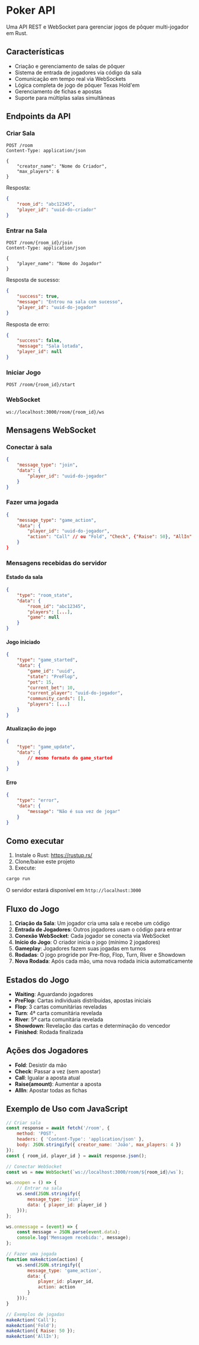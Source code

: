 # Poker API

Uma API REST e WebSocket para gerenciar jogos de pôquer multi-jogador em Rust.

## Características

- Criação e gerenciamento de salas de pôquer
- Sistema de entrada de jogadores via código da sala
- Comunicação em tempo real via WebSockets
- Lógica completa de jogo de pôquer Texas Hold'em
- Gerenciamento de fichas e apostas
- Suporte para múltiplas salas simultâneas

## Endpoints da API

### Criar Sala
```http
POST /room
Content-Type: application/json

{
    "creator_name": "Nome do Criador",
    "max_players": 6
}
```

Resposta:
```json
{
    "room_id": "abc12345",
    "player_id": "uuid-do-criador"
}
```

### Entrar na Sala
```http
POST /room/{room_id}/join
Content-Type: application/json

{
    "player_name": "Nome do Jogador"
}
```

Resposta de sucesso:
```json
{
    "success": true,
    "message": "Entrou na sala com sucesso",
    "player_id": "uuid-do-jogador"
}
```

Resposta de erro:
```json
{
    "success": false,
    "message": "Sala lotada",
    "player_id": null
}
```

### Iniciar Jogo
```http
POST /room/{room_id}/start
```

### WebSocket
```
ws://localhost:3000/room/{room_id}/ws
```

## Mensagens WebSocket

### Conectar à sala
```json
{
    "message_type": "join",
    "data": {
        "player_id": "uuid-do-jogador"
    }
}
```

### Fazer uma jogada
```json
{
    "message_type": "game_action",
    "data": {
        "player_id": "uuid-do-jogador",
        "action": "Call" // ou "Fold", "Check", {"Raise": 50}, "AllIn"
    }
}
```

### Mensagens recebidas do servidor

#### Estado da sala
```json
{
    "type": "room_state",
    "data": {
        "room_id": "abc12345",
        "players": [...],
        "game": null
    }
}
```

#### Jogo iniciado
```json
{
    "type": "game_started",
    "data": {
        "game_id": "uuid",
        "state": "PreFlop",
        "pot": 15,
        "current_bet": 10,
        "current_player": "uuid-do-jogador",
        "community_cards": [],
        "players": [...]
    }
}
```

#### Atualização do jogo
```json
{
    "type": "game_update",
    "data": {
        // mesmo formato do game_started
    }
}
```

#### Erro
```json
{
    "type": "error",
    "data": {
        "message": "Não é sua vez de jogar"
    }
}
```

## Como executar

1. Instale o Rust: https://rustup.rs/
2. Clone/baixe este projeto
3. Execute:

```bash
cargo run
```

O servidor estará disponível em `http://localhost:3000`

## Fluxo do Jogo

1. **Criação da Sala**: Um jogador cria uma sala e recebe um código
2. **Entrada de Jogadores**: Outros jogadores usam o código para entrar
3. **Conexão WebSocket**: Cada jogador se conecta via WebSocket
4. **Início do Jogo**: O criador inicia o jogo (mínimo 2 jogadores)
5. **Gameplay**: Jogadores fazem suas jogadas em turnos
6. **Rodadas**: O jogo progride por Pre-flop, Flop, Turn, River e Showdown
7. **Nova Rodada**: Após cada mão, uma nova rodada inicia automaticamente

## Estados do Jogo

- **Waiting**: Aguardando jogadores
- **PreFlop**: Cartas individuais distribuídas, apostas iniciais
- **Flop**: 3 cartas comunitárias reveladas
- **Turn**: 4ª carta comunitária revelada
- **River**: 5ª carta comunitária revelada
- **Showdown**: Revelação das cartas e determinação do vencedor
- **Finished**: Rodada finalizada

## Ações dos Jogadores

- **Fold**: Desistir da mão
- **Check**: Passar a vez (sem apostar)
- **Call**: Igualar a aposta atual
- **Raise(amount)**: Aumentar a aposta
- **AllIn**: Apostar todas as fichas

## Exemplo de Uso com JavaScript

```javascript
// Criar sala
const response = await fetch('/room', {
    method: 'POST',
    headers: { 'Content-Type': 'application/json' },
    body: JSON.stringify({ creator_name: 'João', max_players: 4 })
});
const { room_id, player_id } = await response.json();

// Conectar WebSocket
const ws = new WebSocket(`ws://localhost:3000/room/${room_id}/ws`);

ws.onopen = () => {
    // Entrar na sala
    ws.send(JSON.stringify({
        message_type: 'join',
        data: { player_id: player_id }
    }));
};

ws.onmessage = (event) => {
    const message = JSON.parse(event.data);
    console.log('Mensagem recebida:', message);
};

// Fazer uma jogada
function makeAction(action) {
    ws.send(JSON.stringify({
        message_type: 'game_action',
        data: {
            player_id: player_id,
            action: action
        }
    }));
}

// Exemplos de jogadas
makeAction('Call');
makeAction('Fold');
makeAction({ Raise: 50 });
makeAction('AllIn');
```
